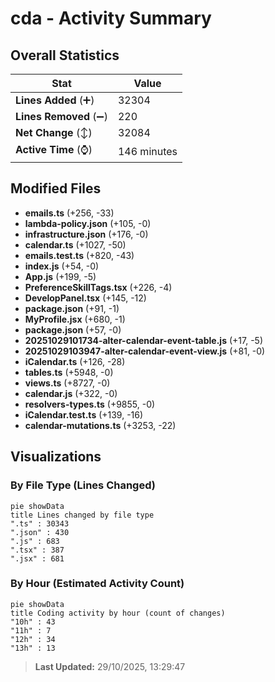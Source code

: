 # cda - Activity Summary 

## Overall Statistics

| Stat                   | Value                                                             |
| ---------------------- | ----------------------------------------------------------------- |
| **Lines Added** (➕)   | 32304                                          |
| **Lines Removed** (➖) | 220                                        |
| **Net Change** (↕)    | 32084                |
| **Active Time** (⌚)   | 146 minutes |


## Modified Files
- **emails.ts** (+256, -33)
- **lambda-policy.json** (+105, -0)
- **infrastructure.json** (+176, -0)
- **calendar.ts** (+1027, -50)
- **emails.test.ts** (+820, -43)
- **index.js** (+54, -0)
- **App.js** (+199, -5)
- **PreferenceSkillTags.tsx** (+226, -4)
- **DevelopPanel.tsx** (+145, -12)
- **package.json** (+91, -1)
- **MyProfile.jsx** (+680, -1)
- **package.json** (+57, -0)
- **20251029101734-alter-calendar-event-table.js** (+17, -5)
- **20251029103947-alter-calendar-event-view.js** (+81, -0)
- **iCalendar.ts** (+126, -28)
- **tables.ts** (+5948, -0)
- **views.ts** (+8727, -0)
- **calendar.js** (+322, -0)
- **resolvers-types.ts** (+9855, -0)
- **iCalendar.test.ts** (+139, -16)
- **calendar-mutations.ts** (+3253, -22)

## Visualizations

### By File Type (Lines Changed)

```mermaid
pie showData
title Lines changed by file type
".ts" : 30343
".json" : 430
".js" : 683
".tsx" : 387
".jsx" : 681
```

### By Hour (Estimated Activity Count)

```mermaid
pie showData
title Coding activity by hour (count of changes)
"10h" : 43
"11h" : 7
"12h" : 34
"13h" : 13
```


> **Last Updated:** 29/10/2025, 13:29:47